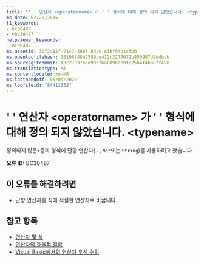 ```yaml
---
title: "' ' 연산자 <operatorname> 가 ' ' 형식에 대해 정의 되지 않았습니다. <typename>"
ms.date: 07/20/2015
f1_keywords:
- bc30487
- vbc30487
helpviewer_keywords:
- BC30487
ms.assetid: 3bf2a85f-71c7-408f-8dae-e3bf94b1cfbb
ms.openlocfilehash: 16196f48b2589ce412c3277672b450987d9d4bcb
ms.sourcegitcommit: f8c270376ed905f6a8896ce0fe25b4f4b38ff498
ms.translationtype: MT
ms.contentlocale: ko-KR
ms.lasthandoff: 06/04/2020
ms.locfileid: "84411332"
---
```

# <a name="operator-operatorname-is-not-defined-for-type-typename"></a>' ' 연산자 \<operatorname> 가 ' ' 형식에 대해 정의 되지 않았습니다. \<typename>
정의되지 않은`+`등의 형식에 단항 연산자( `-`, `Not`또는 `String`)를 사용하려고 했습니다.  
  
 **오류 ID:** BC30487  
  
## <a name="to-correct-this-error"></a>이 오류를 해결하려면  
  
- 단항 연산자를 식에 적절한 연산자로 바꿉니다.  
  
## <a name="see-also"></a>참고 항목

- [연산자 및 식](../programming-guide/language-features/operators-and-expressions/index.md)
- [연산자의 효율적 결합](../programming-guide/language-features/operators-and-expressions/efficient-combination-of-operators.md)
- [Visual Basic에서의 연산자 우선 순위](../language-reference/operators/operator-precedence.md)
